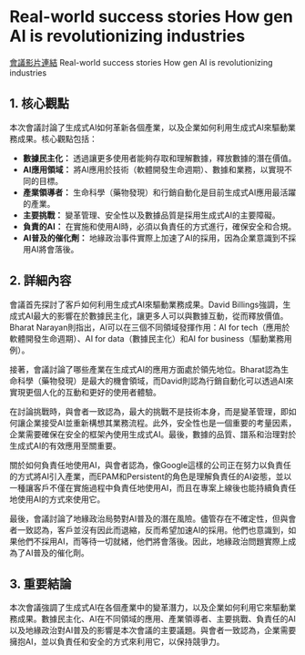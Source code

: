 # Real-world success stories How gen AI is revolutionizing industries
[會議影片連結](https://www.youtube.com/watch?v=Jcqxku7hv5o)
Real-world success stories How gen AI is revolutionizing industries

## 1. 核心觀點

本次會議討論了生成式AI如何革新各個產業，以及企業如何利用生成式AI來驅動業務成果。核心觀點包括：

*   **數據民主化：** 透過讓更多使用者能夠存取和理解數據，釋放數據的潛在價值。
*   **AI應用領域：** 將AI應用於技術（軟體開發生命週期）、數據和業務，以實現不同的目標。
*   **產業領導者：** 生命科學（藥物發現）和行銷自動化是目前生成式AI應用最活躍的產業。
*   **主要挑戰：** 變革管理、安全性以及數據品質是採用生成式AI的主要障礙。
*   **負責的AI：** 在實施和使用AI時，必須以負責任的方式進行，確保安全和合規。
*   **AI普及的催化劑：** 地緣政治事件實際上加速了AI的採用，因為企業意識到不採用AI將會落後。

## 2. 詳細內容

會議首先探討了客戶如何利用生成式AI來驅動業務成果。David Billings強調，生成式AI最大的影響在於數據民主化，讓更多人可以與數據互動，從而釋放價值。Bharat Narayan則指出，AI可以在三個不同領域發揮作用：AI for tech（應用於軟體開發生命週期）、AI for data（數據民主化）和AI for business（驅動業務用例）。

接著，會議討論了哪些產業在生成式AI的應用方面處於領先地位。Bharat認為生命科學（藥物發現）是最大的機會領域，而David則認為行銷自動化可以透過AI來實現更個人化的互動和更好的使用者體驗。

在討論挑戰時，與會者一致認為，最大的挑戰不是技術本身，而是變革管理，即如何讓企業接受AI並重新構想其業務流程。此外，安全性也是一個重要的考量因素，企業需要確保在安全的框架內使用生成式AI。最後，數據的品質、譜系和治理對於生成式AI的有效應用至關重要。

關於如何負責任地使用AI，與會者認為，像Google這樣的公司正在努力以負責任的方式將AI引入產業，而EPAM和Persistent的角色是理解負責任的AI姿態，並以一種讓客戶不僅在實施過程中負責任地使用AI，而且在專案上線後也能持續負責任地使用AI的方式來使用它。

最後，會議討論了地緣政治局勢對AI普及的潛在風險。儘管存在不確定性，但與會者一致認為，客戶並沒有因此而退縮，反而希望加速AI的採用。他們也意識到，如果他們不採用AI，而等待一切就緒，他們將會落後。因此，地緣政治問題實際上成為了AI普及的催化劑。

## 3. 重要結論

本次會議強調了生成式AI在各個產業中的變革潛力，以及企業如何利用它來驅動業務成果。數據民主化、AI在不同領域的應用、產業領導者、主要挑戰、負責任的AI以及地緣政治對AI普及的影響是本次會議的主要議題。與會者一致認為，企業需要擁抱AI，並以負責任和安全的方式來利用它，以保持競爭力。
